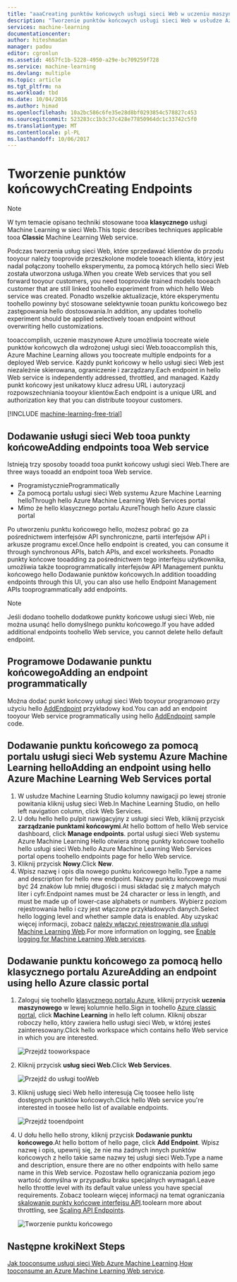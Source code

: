 ```yaml
---
title: "aaaCreating punktów końcowych usługi sieci Web w uczeniu maszynowym | Dokumentacja firmy Microsoft"
description: "Tworzenie punktów końcowych usługi sieci Web w usłudze Azure Machine Learning"
services: machine-learning
documentationcenter: 
author: hiteshmadan
manager: padou
editor: cgronlun
ms.assetid: 4657fc1b-5228-4950-a29e-bc709259f728
ms.service: machine-learning
ms.devlang: multiple
ms.topic: article
ms.tgt_pltfrm: na
ms.workload: tbd
ms.date: 10/04/2016
ms.author: himad
ms.openlocfilehash: 10a2bc586c6fe35e28d8bf0293854c578827c453
ms.sourcegitcommit: 523283cc1b3c37c428e77850964dc1c33742c5f0
ms.translationtype: MT
ms.contentlocale: pl-PL
ms.lasthandoff: 10/06/2017
---
```

# <a name="creating-endpoints"></a><span data-ttu-id="e531f-103">Tworzenie punktów końcowych</span><span class="sxs-lookup"><span data-stu-id="e531f-103">Creating Endpoints</span></span>
> [!NOTE]
>  <span data-ttu-id="e531f-104">W tym temacie opisano techniki stosowane tooa **klasycznego** usługi Machine Learning w sieci Web.</span><span class="sxs-lookup"><span data-stu-id="e531f-104">This topic describes techniques applicable tooa **Classic** Machine Learning Web service.</span></span>
> 
> 

<span data-ttu-id="e531f-105">Podczas tworzenia usług sieci Web, które sprzedawać klientów do przodu tooyour należy tooprovide przeszkolone modele tooeach klienta, który jest nadal połączony toohello eksperymentu, za pomocą których hello sieci Web została utworzona usługa.</span><span class="sxs-lookup"><span data-stu-id="e531f-105">When you create Web services that you sell forward tooyour customers, you need tooprovide trained models tooeach customer that are still linked toohello experiment from which hello Web service was created.</span></span> <span data-ttu-id="e531f-106">Ponadto wszelkie aktualizacje, które eksperymentu toohello powinny być stosowane selektywnie tooan punktu końcowego bez zastępowania hello dostosowania.</span><span class="sxs-lookup"><span data-stu-id="e531f-106">In addition, any updates toohello experiment should be applied selectively tooan endpoint without overwriting hello customizations.</span></span>

<span data-ttu-id="e531f-107">tooaccomplish, uczenie maszynowe Azure umożliwia toocreate wiele punktów końcowych dla wdrożonej usługi sieci Web.</span><span class="sxs-lookup"><span data-stu-id="e531f-107">tooaccomplish this, Azure Machine Learning allows you toocreate multiple endpoints for a deployed Web service.</span></span> <span data-ttu-id="e531f-108">Każdy punkt końcowy w hello usługi sieci Web jest niezależnie skierowana, ograniczenie i zarządzany.</span><span class="sxs-lookup"><span data-stu-id="e531f-108">Each endpoint in hello Web service is independently addressed, throttled, and managed.</span></span> <span data-ttu-id="e531f-109">Każdy punkt końcowy jest unikatowy klucz adresu URL i autoryzacji rozpowszechniania tooyour klientów.</span><span class="sxs-lookup"><span data-stu-id="e531f-109">Each endpoint is a unique URL and authorization key that you can distribute tooyour customers.</span></span>

[!INCLUDE [machine-learning-free-trial](../../includes/machine-learning-free-trial.md)]

## <a name="adding-endpoints-tooa-web-service"></a><span data-ttu-id="e531f-110">Dodawanie usługi sieci Web tooa punkty końcowe</span><span class="sxs-lookup"><span data-stu-id="e531f-110">Adding endpoints tooa Web service</span></span>
<span data-ttu-id="e531f-111">Istnieją trzy sposoby tooadd tooa punkt końcowy usługi sieci Web.</span><span class="sxs-lookup"><span data-stu-id="e531f-111">There are three ways tooadd an endpoint tooa Web service.</span></span>

* <span data-ttu-id="e531f-112">Programistycznie</span><span class="sxs-lookup"><span data-stu-id="e531f-112">Programmatically</span></span>
* <span data-ttu-id="e531f-113">Za pomocą portalu usługi sieci Web systemu Azure Machine Learning hello</span><span class="sxs-lookup"><span data-stu-id="e531f-113">Through hello Azure Machine Learning Web Services portal</span></span>
* <span data-ttu-id="e531f-114">Mimo że hello klasycznego portalu Azure</span><span class="sxs-lookup"><span data-stu-id="e531f-114">Though hello Azure classic portal</span></span>

<span data-ttu-id="e531f-115">Po utworzeniu punktu końcowego hello, możesz pobrać go za pośrednictwem interfejsów API synchroniczne, partii interfejsów API i arkusze programu excel.</span><span class="sxs-lookup"><span data-stu-id="e531f-115">Once hello endpoint is created, you can consume it through synchronous APIs, batch APIs, and excel worksheets.</span></span> <span data-ttu-id="e531f-116">Ponadto punkty końcowe tooadding za pośrednictwem tego interfejsu użytkownika, umożliwia także tooprogrammatically interfejsów API Management punktu końcowego hello Dodawanie punktów końcowych.</span><span class="sxs-lookup"><span data-stu-id="e531f-116">In addition tooadding endpoints through this UI, you can also use hello Endpoint Management APIs tooprogrammatically add endpoints.</span></span>

> [!NOTE]
> <span data-ttu-id="e531f-117">Jeśli dodano toohello dodatkowe punkty końcowe usługi sieci Web, nie można usunąć hello domyślnego punktu końcowego.</span><span class="sxs-lookup"><span data-stu-id="e531f-117">If you have added additional endpoints toohello Web service, you cannot delete hello default endpoint.</span></span>
> 
> 

## <a name="adding-an-endpoint-programmatically"></a><span data-ttu-id="e531f-118">Programowe Dodawanie punktu końcowego</span><span class="sxs-lookup"><span data-stu-id="e531f-118">Adding an endpoint programmatically</span></span>
<span data-ttu-id="e531f-119">Można dodać punkt końcowy usługi sieci Web tooyour programowo przy użyciu hello [AddEndpoint](https://github.com/raymondlaghaeian/AML_EndpointMgmt/blob/master/Program.cs) przykładowy kod.</span><span class="sxs-lookup"><span data-stu-id="e531f-119">You can add an endpoint tooyour Web service programmatically using hello [AddEndpoint](https://github.com/raymondlaghaeian/AML_EndpointMgmt/blob/master/Program.cs) sample code.</span></span>

## <a name="adding-an-endpoint-using-hello-azure-machine-learning-web-services-portal"></a><span data-ttu-id="e531f-120">Dodawanie punktu końcowego za pomocą portalu usługi sieci Web systemu Azure Machine Learning hello</span><span class="sxs-lookup"><span data-stu-id="e531f-120">Adding an endpoint using hello Azure Machine Learning Web Services portal</span></span>
1. <span data-ttu-id="e531f-121">W usłudze Machine Learning Studio kolumny nawigacji po lewej stronie powitania kliknij usług sieci Web.</span><span class="sxs-lookup"><span data-stu-id="e531f-121">In Machine Learning Studio, on hello left navigation column, click Web Services.</span></span>
2. <span data-ttu-id="e531f-122">U dołu hello hello pulpit nawigacyjny z usługi sieci Web, kliknij przycisk **zarządzanie punktami końcowymi**.</span><span class="sxs-lookup"><span data-stu-id="e531f-122">At hello bottom of hello Web service dashboard, click **Manage endpoints**.</span></span> <span data-ttu-id="e531f-123">portal usługi sieci Web systemu Azure Machine Learning Hello otwiera stronę punkty końcowe toohello hello usługi sieci Web.</span><span class="sxs-lookup"><span data-stu-id="e531f-123">hello Azure Machine Learning Web Services portal opens toohello endpoints page for hello Web service.</span></span>
3. <span data-ttu-id="e531f-124">Kliknij przycisk **Nowy**.</span><span class="sxs-lookup"><span data-stu-id="e531f-124">Click **New**.</span></span>
4. <span data-ttu-id="e531f-125">Wpisz nazwę i opis dla nowego punktu końcowego hello.</span><span class="sxs-lookup"><span data-stu-id="e531f-125">Type a name and description for hello new endpoint.</span></span> <span data-ttu-id="e531f-126">Nazwy punktu końcowego musi być 24 znaków lub mniej długości i musi składać się z małych małych liter i cyfr.</span><span class="sxs-lookup"><span data-stu-id="e531f-126">Endpoint names must be 24 character or less in length, and must be made up of lower-case alphabets or numbers.</span></span> <span data-ttu-id="e531f-127">Wybierz poziom rejestrowania hello i czy jest włączone przykładowych danych.</span><span class="sxs-lookup"><span data-stu-id="e531f-127">Select hello logging level and whether sample data is enabled.</span></span> <span data-ttu-id="e531f-128">Aby uzyskać więcej informacji, zobacz [należy włączyć rejestrowanie dla usługi Machine Learning Web](machine-learning-web-services-logging.md).</span><span class="sxs-lookup"><span data-stu-id="e531f-128">For more information on logging, see [Enable logging for Machine Learning Web services](machine-learning-web-services-logging.md).</span></span>

## <a name="adding-an-endpoint-using-hello-azure-classic-portal"></a><span data-ttu-id="e531f-129">Dodawanie punktu końcowego za pomocą hello klasycznego portalu Azure</span><span class="sxs-lookup"><span data-stu-id="e531f-129">Adding an endpoint using hello Azure classic portal</span></span>
1. <span data-ttu-id="e531f-130">Zaloguj się toohello [klasycznego portalu Azure](http://manage.windowsazure.com), kliknij przycisk **uczenia maszynowego** w lewej kolumnie hello.</span><span class="sxs-lookup"><span data-stu-id="e531f-130">Sign in toohello [Azure classic portal](http://manage.windowsazure.com), click **Machine Learning** in hello left column.</span></span> <span data-ttu-id="e531f-131">Kliknij obszar roboczy hello, który zawiera hello usługi sieci Web, w której jesteś zainteresowany.</span><span class="sxs-lookup"><span data-stu-id="e531f-131">Click hello workspace which contains hello Web service in which you are interested.</span></span>
   
    ![Przejdź tooworkspace](./media/machine-learning-create-endpoint/figure-1.png)
2. <span data-ttu-id="e531f-133">Kliknij przycisk **usług sieci Web**.</span><span class="sxs-lookup"><span data-stu-id="e531f-133">Click **Web Services**.</span></span>
   
    ![Przejdź do usługi tooWeb](./media/machine-learning-create-endpoint/figure-2.png)
3. <span data-ttu-id="e531f-135">Kliknij usługę sieci Web hello interesują Cię toosee hello listę dostępnych punktów końcowych.</span><span class="sxs-lookup"><span data-stu-id="e531f-135">Click hello Web service you're interested in toosee hello list of available endpoints.</span></span>
   
    ![Przejdź tooendpoint](./media/machine-learning-create-endpoint/figure-3.png)
4. <span data-ttu-id="e531f-137">U dołu hello hello strony, kliknij przycisk **Dodawanie punktu końcowego**.</span><span class="sxs-lookup"><span data-stu-id="e531f-137">At hello bottom of hello page, click **Add Endpoint**.</span></span> <span data-ttu-id="e531f-138">Wpisz nazwę i opis, upewnij się, że nie ma żadnych innych punktów końcowych z hello takie same nazwy tej usługi sieci Web.</span><span class="sxs-lookup"><span data-stu-id="e531f-138">Type a name and description, ensure there are no other endpoints with hello same name in this Web service.</span></span> <span data-ttu-id="e531f-139">Pozostaw hello ograniczania poziom jego wartość domyślna w przypadku braku specjalnych wymagań.</span><span class="sxs-lookup"><span data-stu-id="e531f-139">Leave hello throttle level with its default value unless you have special requirements.</span></span> <span data-ttu-id="e531f-140">Zobacz toolearn więcej informacji na temat ograniczania [skalowanie punkty końcowe interfejsu API](machine-learning-scaling-webservice.md).</span><span class="sxs-lookup"><span data-stu-id="e531f-140">toolearn more about throttling, see [Scaling API Endpoints](machine-learning-scaling-webservice.md).</span></span>
   
    ![Tworzenie punktu końcowego](./media/machine-learning-create-endpoint/figure-4.png)

## <a name="next-steps"></a><span data-ttu-id="e531f-142">Następne kroki</span><span class="sxs-lookup"><span data-stu-id="e531f-142">Next Steps</span></span>
<span data-ttu-id="e531f-143">[Jak tooconsume usługi sieci Web Azure Machine Learning](machine-learning-consume-web-services.md).</span><span class="sxs-lookup"><span data-stu-id="e531f-143">[How tooconsume an Azure Machine Learning Web service](machine-learning-consume-web-services.md).</span></span>

